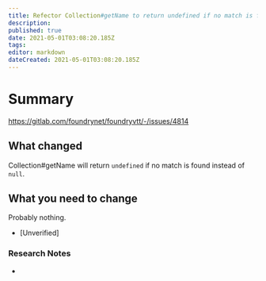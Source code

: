 ```yaml
---
title: Refector Collection#getName to return undefined if no match is found, to be consistent with Map#get and Array#find
description: 
published: true
date: 2021-05-01T03:08:20.185Z
tags: 
editor: markdown
dateCreated: 2021-05-01T03:08:20.185Z
---
```


# Summary
https://gitlab.com/foundrynet/foundryvtt/-/issues/4814

## What changed

Collection#getName will return `undefined` if no match is found instead of `null`. 

## What you need to change

Probably nothing.

* [Unverified] 

### Research Notes

*